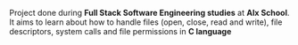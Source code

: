  Project done during **Full Stack Software Engineering studies** at **Alx School**. It aims to learn about how to handle files (open, close, read and write), file descriptors, system calls and file permissions in **C language** 
